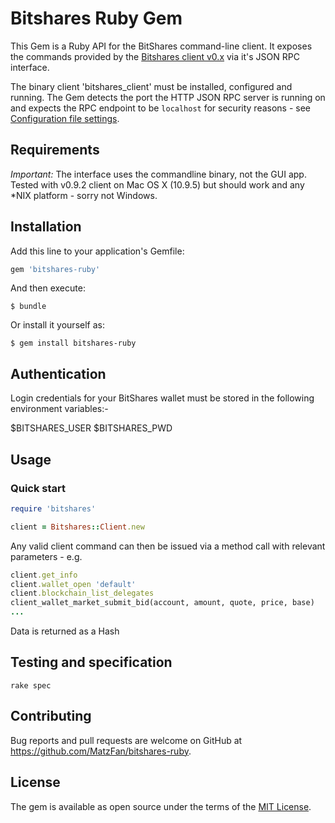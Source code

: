 # Bitshares Ruby Gem

This Gem is a Ruby API for the BitShares command-line client. It exposes the commands provided by the [Bitshares client v0.x](https://github.com/bitshares/bitshares) via it's JSON RPC interface.

The binary client 'bitshares_client' must be installed, configured and running. The Gem detects the port the HTTP JSON RPC server is running on and expects the RPC endpoint to be `localhost` for security reasons - see [Configuration file settings](http://wiki.bitshares.org/index.php/BitShares/API).

## Requirements

_Important:_ The interface uses the commandline binary, not the GUI app.
Tested with v0.9.2 client on Mac OS X (10.9.5) but should work and any *NIX platform - sorry not Windows.

## Installation

Add this line to your application's Gemfile:

```ruby
gem 'bitshares-ruby'
```

And then execute:

    $ bundle

Or install it yourself as:

    $ gem install bitshares-ruby

## Authentication

Login credentials for your BitShares wallet must be stored in the following environment variables:-

  $BITSHARES_USER
  $BITSHARES_PWD

## Usage

### Quick start

```ruby
require 'bitshares'

client = Bitshares::Client.new
```
Any valid client command can then be issued via a method call with relevant parameters - e.g.

```ruby
client.get_info
client.wallet_open 'default'
client.blockchain_list_delegates
client_wallet_market_submit_bid(account, amount, quote, price, base)
...
```

Data is returned as a Hash

## Testing and specification

`rake spec`

## Contributing

Bug reports and pull requests are welcome on GitHub at https://github.com/MatzFan/bitshares-ruby.


## License

The gem is available as open source under the terms of the [MIT License](http://opensource.org/licenses/MIT).

